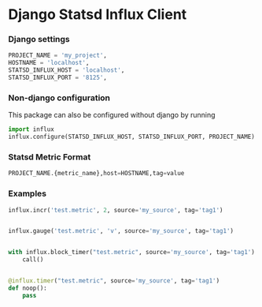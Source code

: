 # Django Statsd Influx Client

### Django settings

```python
PROJECT_NAME = 'my_project',
HOSTNAME = 'localhost',
STATSD_INFLUX_HOST = 'localhost',
STATSD_INFLUX_PORT = '8125',
```

### Non-django configuration
This package can also be configured without django by running
```python
import influx
influx.configure(STATSD_INFLUX_HOST, STATSD_INFLUX_PORT, PROJECT_NAME)
```

### Statsd Metric Format
```python
PROJECT_NAME.{metric_name},host=HOSTNAME,tag=value
```

### Examples

```python
influx.incr('test.metric', 2, source='my_source', tag='tag1')


influx.gauge('test.metric', 'v', source='my_source', tag='tag1')


with influx.block_timer("test.metric", source='my_source', tag='tag1'):
    call()


@influx.timer("test.metric", source='my_source', tag='tag1')
def noop():
    pass
```
    
